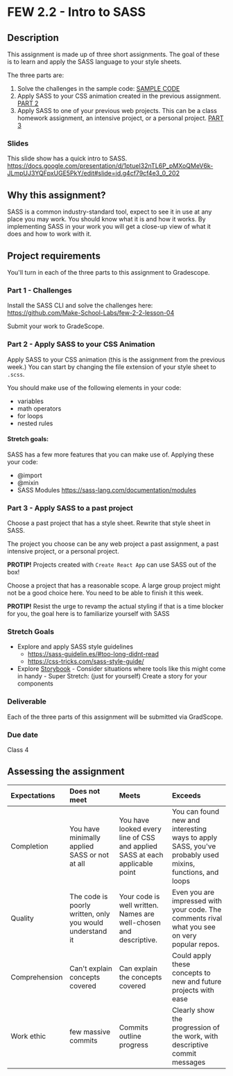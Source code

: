 # FEW 2.2 - Intro to SASS

## Description 

This assignment is made up of three short assignments. The goal of these is to learn and apply the SASS language to your style sheets. 

The three parts are: 

1. Solve the challenges in the sample code: [SAMPLE CODE](https://github.com/Make-School-Labs/few-2-2-lesson-04)
1. Apply SASS to your CSS animation created in the previous assignment. [PART 2](./assignment-06-SASS-part-2.md)
1. Apply SASS to one of your previous web projects. This can be a class homework assignment, an intensive project, or a personal project. [PART 3](assignment-06-SASS-part-3.md)

### Slides 

This slide show has a quick intro to SASS. https://docs.google.com/presentation/d/1ptueI32nTL6P_pMXoQMeV6k-JLmpUJ3YQFpxUGE5PkY/edit#slide=id.g4cf79cf4e3_0_202

## Why this assignment?

SASS is a common industry-standard tool, expect to see it in use at any place you may work. You should know what it is and how it works. By implementing SASS in your work you will get a close-up view of what it does and how to work with it.

## Project requirements

You'll turn in each of the three parts to this assignment to Gradescope.

### Part 1 - Challenges 

Install the SASS CLI and solve the challenges here: https://github.com/Make-School-Labs/few-2-2-lesson-04

Submit your work to GradeScope.

### Part 2 - Apply SASS to your CSS Animation

Apply SASS to your CSS animation (this is the assignment from the previous week.) You can start by changing the file extension of your style sheet to `.scss`.

You should make use of the following elements in your code: 

- variables
- math operators
- for loops
- nested rules

#### Stretch goals: 

SASS has a few more features that you can make use of. Applying these your code: 
- @import
- @mixin
- SASS Modules https://sass-lang.com/documentation/modules

### Part 3 - Apply SASS to a past project 

Choose a past project that has a style sheet. Rewrite that style sheet in SASS.

The project you choose can be any web project a past assignment, a past intensive project, or a personal project.   

**PROTIP!** Projects created with `Create React App` can use SASS out of the box! 

Choose a project that has a reasonable scope. A large group project might not be a good choice here. You need to be able to finish it this week. 
 
**PROTIP!** Resist the urge to revamp the actual styling if that is a time blocker for you, the goal here is to familiarize yourself with SASS

### Stretch Goals
- Explore and apply SASS style guidelines
  - https://sass-guidelin.es/#too-long-didnt-read
  - https://css-tricks.com/sass-style-guide/
- Explore [Storybook]((https://storybook.js.org/))
      - Consider situations where tools like this might come in handy
      - Super Stretch: (just for yourself) Create a story for your components

### Deliverable

Each of the three parts of this assignment will be submitted via GradScope. 

### Due date

Class 4

## Assessing the assignment

| Expectations | Does not meet | Meets | Exceeds |
|:-------------|:---------------------------|:----------------------|:---------------------------------|
| Completion | You have minimally applied SASS or not at all | You have looked every line of CSS and applied SASS at each applicable point | You can found new and interesting ways to apply SASS, you've probably used mixins, functions, and loops |
| Quality | The code is poorly written, only you would understand it | Your code is well written. Names are well-chosen and descriptive. | Even you are impressed with your code. The comments rival what you see on very popular repos. |
| Comprehension| Can't explain concepts covered | Can explain the concepts covered | Could apply these concepts to new and future projects with ease |
| Work ethic | few massive commits | Commits outline progress | Clearly show the progression of the work, with descriptive commit messages |
